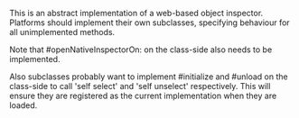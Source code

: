 This is an abstract implementation of a web-based object inspector. Platforms should implement their own subclasses, specifying behaviour for all unimplemented methods.

Note that #openNativeInspectorOn: on the class-side also needs to be implemented.

Also subclasses probably want to implement #initialize and #unload on the class-side to call 'self select' and 'self unselect' respectively. This will ensure they are registered as the current implementation when they are loaded.